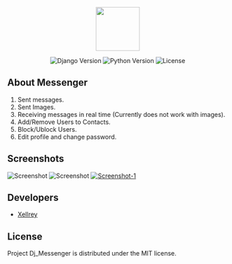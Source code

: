 
<p align="center">
  <img src="https://i.ibb.co/10L8p0M/Logo-v2-3.png" width="100">
</p>

<p align="center">
   <img src="https://img.shields.io/badge/4.2.2%20%20-%20?label=Django&color=%2358b090" alt="Django Version">
   <img src="https://img.shields.io/badge/3.11.3%20-%20?label=Python&color=%235878b0" alt="Python Version">
   <img src="https://img.shields.io/badge/MIT-%20?label=License&color=%23b0585e" alt="License">
</p>

## About Messenger

<ol>
  <li>Sent messages.</li>
  <li>Sent Images.</li>
  <li>Receiving messages in real time (Currently does not work with images).</li>
  <li>Add/Remove Users to Contacts.</li>
  <li>Block/Ublock Users.</li>
  <li>Edit profile and change password.</li>
</ol>


## Screenshots 
<img src="https://i.ibb.co/mJq2B4w/Screenshot.png" alt="Screenshot">
<img src="https://i.ibb.co/WftL0J3/Screenshot.png" alt="Screenshot">
<a href="https://ibb.co/M2hnS8K"><img src="https://i.ibb.co/FxW63sc/Screenshot-1.png" alt="Screenshot-1"></a>

## Developers

- [Xellrey](https://github.com/XellRey)

## License

Project Dj_Messenger is distributed under the MIT license.
